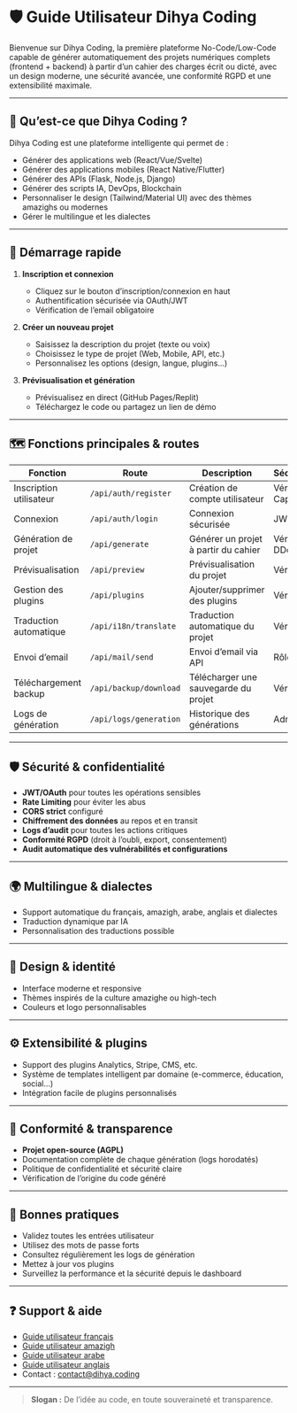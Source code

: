 # 🛡️ Guide Utilisateur Dihya Coding

Bienvenue sur Dihya Coding, la première plateforme No-Code/Low-Code capable de générer automatiquement des projets numériques complets (frontend + backend) à partir d’un cahier des charges écrit ou dicté, avec un design moderne, une sécurité avancée, une conformité RGPD et une extensibilité maximale.

---

## 🚀 Qu’est-ce que Dihya Coding ?

Dihya Coding est une plateforme intelligente qui permet de :
- Générer des applications web (React/Vue/Svelte)
- Générer des applications mobiles (React Native/Flutter)
- Générer des APIs (Flask, Node.js, Django)
- Générer des scripts IA, DevOps, Blockchain
- Personnaliser le design (Tailwind/Material UI) avec des thèmes amazighs ou modernes
- Gérer le multilingue et les dialectes

---

## 🏁 Démarrage rapide

1. **Inscription et connexion**
   - Cliquez sur le bouton d’inscription/connexion en haut
   - Authentification sécurisée via OAuth/JWT
   - Vérification de l’email obligatoire

2. **Créer un nouveau projet**
   - Saisissez la description du projet (texte ou voix)
   - Choisissez le type de projet (Web, Mobile, API, etc.)
   - Personnalisez les options (design, langue, plugins...)

3. **Prévisualisation et génération**
   - Prévisualisez en direct (GitHub Pages/Replit)
   - Téléchargez le code ou partagez un lien de démo

---

## 🗺️ Fonctions principales & routes

| Fonction                | Route                    | Description                              | Sécurité/Validation   |
|-------------------------|--------------------------|------------------------------------------|-----------------------|
| Inscription utilisateur | `/api/auth/register`     | Création de compte utilisateur           | Vérif. email, Captcha |
| Connexion               | `/api/auth/login`        | Connexion sécurisée                      | JWT, Rate Limiting    |
| Génération de projet    | `/api/generate`          | Générer un projet à partir du cahier     | Vérif. rôle, Anti-DDoS|
| Prévisualisation        | `/api/preview`           | Prévisualisation du projet               | Vérif. utilisateur    |
| Gestion des plugins     | `/api/plugins`           | Ajouter/supprimer des plugins            | Vérif. rôle           |
| Traduction automatique  | `/api/i18n/translate`    | Traduction automatique du projet         | Vérif. utilisateur    |
| Envoi d’email           | `/api/mail/send`         | Envoi d’email via API                    | Rôle, Rate Limiting   |
| Téléchargement backup   | `/api/backup/download`   | Télécharger une sauvegarde du projet     | Vérif. utilisateur    |
| Logs de génération      | `/api/logs/generation`   | Historique des générations               | Admin uniquement      |

---

## 🛡️ Sécurité & confidentialité

- **JWT/OAuth** pour toutes les opérations sensibles
- **Rate Limiting** pour éviter les abus
- **CORS strict** configuré
- **Chiffrement des données** au repos et en transit
- **Logs d’audit** pour toutes les actions critiques
- **Conformité RGPD** (droit à l’oubli, export, consentement)
- **Audit automatique des vulnérabilités et configurations**

---

## 🌍 Multilingue & dialectes

- Support automatique du français, amazigh, arabe, anglais et dialectes
- Traduction dynamique par IA
- Personnalisation des traductions possible

---

## 🎨 Design & identité

- Interface moderne et responsive
- Thèmes inspirés de la culture amazighe ou high-tech
- Couleurs et logo personnalisables

---

## ⚙️ Extensibilité & plugins

- Support des plugins Analytics, Stripe, CMS, etc.
- Système de templates intelligent par domaine (e-commerce, éducation, social...)
- Intégration facile de plugins personnalisés

---

## 📜 Conformité & transparence

- **Projet open-source (AGPL)**
- Documentation complète de chaque génération (logs horodatés)
- Politique de confidentialité et sécurité claire
- Vérification de l’origine du code généré

---

## 📝 Bonnes pratiques

- Validez toutes les entrées utilisateur
- Utilisez des mots de passe forts
- Consultez régulièrement les logs de génération
- Mettez à jour vos plugins
- Surveillez la performance et la sécurité depuis le dashboard

---

## ❓ Support & aide

- [Guide utilisateur français](./guide_fr.md)
- [Guide utilisateur amazigh](./guide_ber.md)
- [Guide utilisateur arabe](./guide_ar.md)
- [Guide utilisateur anglais](./guide_en.md)
- Contact : contact@dihya.coding

---

> **Slogan :** De l’idée au code, en toute souveraineté et transparence.
